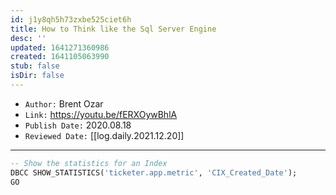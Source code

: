 ```yaml
---
id: j1y8qh5h73zxbe525ciet6h
title: How to Think like the Sql Server Engine
desc: ''
updated: 1641271360986
created: 1641105063990
stub: false
isDir: false
---
```



- `Author:` Brent Ozar
- `Link:` <https://youtu.be/fERXOywBhlA>
- `Publish Date:` 2020.08.18
- `Reviewed Date:` [[log.daily.2021.12.20]]

---

```sql
-- Show the statistics for an Index 
DBCC SHOW_STATISTICS('ticketer.app.metric', 'CIX_Created_Date');
GO
```

